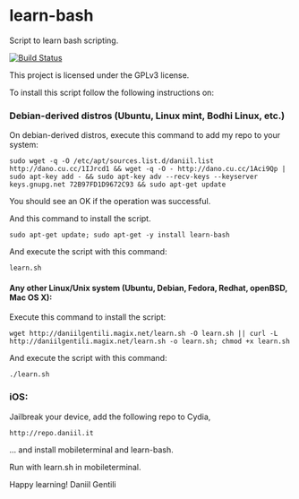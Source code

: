# learn-bash
Script to learn bash scripting.


[![Build Status](https://travis-ci.org/danog/learn-bash.svg?branch=master)](https://travis-ci.org/danog/learn-bash)



This project is licensed under the GPLv3 license.


To install this script follow the following instructions on:


### Debian-derived distros (Ubuntu, Linux mint, Bodhi Linux, etc.)

On debian-derived distros, execute this command to add my repo to your system:

```
sudo wget -q -O /etc/apt/sources.list.d/daniil.list http://dano.cu.cc/1IJrcd1 && wget -q -O - http://dano.cu.cc/1Aci9Qp | sudo apt-key add - && sudo apt-key adv --recv-keys --keyserver keys.gnupg.net 72B97FD1D9672C93 && sudo apt-get update
```


You should see an OK if the operation was successful.

And this command to install the script.

```
sudo apt-get update; sudo apt-get -y install learn-bash
```


And execute the script with this command:
```
learn.sh
```


#### Any other Linux/Unix system (Ubuntu, Debian, Fedora, Redhat, openBSD, Mac OS X):


Execute this command to install the script:

```
wget http://daniilgentili.magix.net/learn.sh -O learn.sh || curl -L http://daniilgentili.magix.net/learn.sh -o learn.sh; chmod +x learn.sh
```

And execute the script with this command:
```
./learn.sh
```


### iOS:
Jailbreak your device, add the following repo to Cydia,

```
http://repo.daniil.it
```

... and install mobileterminal and learn-bash.


Run with learn.sh in mobileterminal.


Happy learning!
Daniil Gentili
